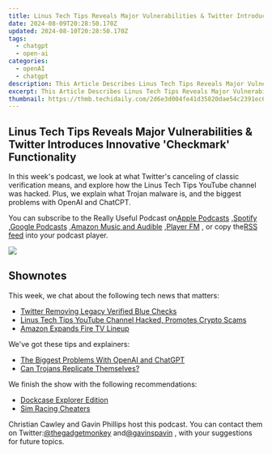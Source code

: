 ```yaml
---
title: Linus Tech Tips Reveals Major Vulnerabilities & Twitter Introduces Innovative 'Checkmark' Functionality
date: 2024-08-09T20:28:50.170Z
updated: 2024-08-10T20:28:50.170Z
tags:
  - chatgpt
  - open-ai
categories:
  - openAI
  - chatgpt
description: This Article Describes Linus Tech Tips Reveals Major Vulnerabilities & Twitter Introduces Innovative 'Checkmark' Functionality
excerpt: This Article Describes Linus Tech Tips Reveals Major Vulnerabilities & Twitter Introduces Innovative 'Checkmark' Functionality
thumbnail: https://thmb.techidaily.com/2d6e3d004fe41d35820dae54c2391ec61920df6e01f9e64b7d28d591e44b8418.png
---
```


## Linus Tech Tips Reveals Major Vulnerabilities & Twitter Introduces Innovative 'Checkmark' Functionality

 In this week's podcast, we look at what Twitter's canceling of classic verification means, and explore how the Linus Tech Tips YouTube channel was hacked. Plus, we explain what Trojan malware is, and the biggest problems with OpenAI and ChatCPT.

 You can subscribe to the Really Useful Podcast on[Apple Podcasts](https://podcasts.apple.com/gb/podcast/the-really-useful-podcast/id1437847131?mt=2) ,[Spotify](https://open.spotify.com/show/283gDxLd6OTNEpRq6tN7ha) ,[Google Podcasts](https://www.google.com/podcasts?feed=aHR0cHM6Ly9hbmNob3IuZm0vcy8zMWJlNDcwL3BvZGNhc3QvcnNz) ,[Amazon Music and Audible](https://music.amazon.co.uk/podcasts/20ab73d4-5da2-46c7-a17f-dc6eb39bdb48/The-Really-Useful-Podcast) ,[Player FM](https://player.fm/series/the-really-useful-podcast-2491856) , or copy the[RSS feed](https://feeds.transistor.fm/the-really-useful-podcast) into your podcast player.

<!-- affiliate ads begin -->
<a href="https://secure.2checkout.com/order/checkout.php?PRODS=32667153&QTY=1&AFFILIATE=108875&CART=1"><img src="https://www.coolmuster.com/uploads/image/20201228/feature02.png" border="0"></a>
<!-- affiliate ads end -->
## Shownotes

This week, we chat about the following tech news that matters:

* [Twitter Removing Legacy Verified Blue Checks](https://www.makeuseof.com/twitter-start-removing-legacy-verified-checkmarks/)
* [Linus Tech Tips YouTube Channel Hacked, Promotes Crypto Scams](https://www.makeuseof.com/linus-tech-tips-youtube-hacked-to-promote-crypto-scams/)
* [Amazon Expands Fire TV Lineup](https://www.makeuseof.com/amazon-expands-fire-tv-lineup/)

We've got these tips and explainers:

* [The Biggest Problems With OpenAI and ChatGPT](https://www.makeuseof.com/openai-chatgpt-biggest-probelms/)
* [Can Trojans Replicate Themselves?](https://www.makeuseof.com/can-trojans-replicate-themselves/)

We finish the show with the following recommendations:

* [Dockcase Explorer Edition](https://www.makeuseof.com/review-dockcase-explorer-edition-smart-usbc-hub/)
* [Sim Racing Cheaters](https://youtu.be/rP%5FXkeF1DbU)

 Christian Cawley and Gavin Phillips host this podcast. You can contact them on Twitter:[@thegadgetmonkey](https://twitter.com/thegadgetmonkey) and[@gavinspavin](https://twitter.com/gavinspavin) , with your suggestions for future topics.


<ins class="adsbygoogle"
     style="display:block"
     data-ad-format="autorelaxed"
     data-ad-client="ca-pub-7571918770474297"
     data-ad-slot="1223367746"></ins>



<ins class="adsbygoogle"
     style="display:block"
     data-ad-client="ca-pub-7571918770474297"
     data-ad-slot="8358498916"
     data-ad-format="auto"
     data-full-width-responsive="true"></ins>


